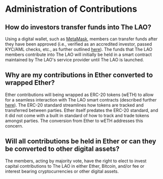 # Administration of Contributions

## How do investors transfer funds into The LAO?

Using a digital wallet, such as [MetaMask](https://metamask.io/), members can transfer funds after they have been approved (i.e., verified as an accredited investor, passed KYC/AML checks, etc., as further outlined [here](/Membership)). The funds that The LAO members contribute into The LAO will initially be held in a smart contract maintained by The LAO's service provider until The LAO is launched.

## Why are my contributions in Ether converted to wrapped Ether?

Ether contributions will being wrapped as ERC-20 tokens (wETH) to allow for a seamless interaction with The LAO smart contracts (described further [here](/SmartContracts)). The ERC-20 standard streamlines how tokens are tracked and transferred between parties. Ether itself predates the ERC-20 standard, and it did not come with a built in standard of how to track and trade tokens amongst parties. The conversion from Ether to wETH addresses this concern.

## Will all contributions be held in Ether or can they be converted to other digital assets?

The members, acting by majority vote, have the right to elect to invest capital contributions to The LAO in either Ether, Bitcoin, and/or fee or interest bearing cryptocurrencies or other digital assets.
